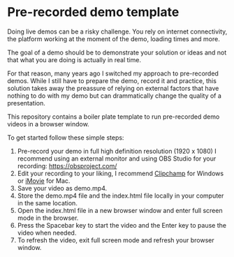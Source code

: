 
# Pre-recorded demo template

Doing live demos can be a risky challenge. You rely on internet connectivity, the platform working at the moment of the demo, loading times and more. 

The goal of a demo should be to demonstrate your solution or ideas and not that what you are doing is actually in real time.

For that reason, many years ago I switched my approach to pre-recorded demos. While I still have to prepare the demo, record it and practice, this solution takes away the preassure of relying on external factors that have nothing to do with my demo but can drammatically change the quality of a presentation.

This repository contains a boiler plate template to run pre-recorded demo videos in a browser window. 

To get started follow these simple steps:

1. Pre-record your demo in full high definition resolution (1920 x 1080) I recommend using an external monitor and using OBS Studio for your recording: https://obsproject.com/
2. Edit your recording to your liking, I recommend [Clipchamp](https://clipchamp.com/en/windows-video-editor/) for Windows or [iMovie](https://apps.apple.com/us/app/imovie/id377298193) for Mac. 
3. Save your video as demo.mp4. 
4. Store the demo.mp4 file and the index.html file locally in your computer in the same location. 
5. Open the index.html file in a new browser window and enter full screen mode in the browser.
6. Press the Spacebar key to start the video and the Enter key to pause the video when needed. 
7. To refresh the video, exit full screen mode and refresh your browser window.
